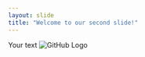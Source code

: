 ```yaml
---
layout: slide
title: "Welcome to our second slide!"
---
```

Your text
![GitHub Logo](/images/logo.png)
